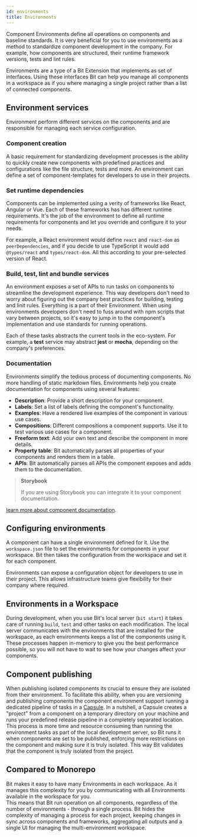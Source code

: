 ```yaml
---
id: environments
title: Environments
---
```


Component Environments define all operations on components and baseline standards. It is very beneficial for you to use environments as a method to standardize component development in the company. For example, how components are structured, their runtime framework versions, tests and lint rules.

Environments are a type of a Bit Extension that implements as set of interfaces. Using these interfaces Bit can help you manage all components in a workspace as if you where managing a single project rather than a list of connected components.

## Environment services

Environment perform different services on the components and are responsible for managing each service configuration.

### Component creation

A basic requirement for standardizing development processes is the ability to quickly create new components with predefined practices and configurations like the file structure, tests and more. An environment can define a set of component-templates for developers to use in their projects.

### Set runtime dependencies

Components can be implemented using a verity of frameworks like React, Angular or Vue. Each of these frameworks has has different runtime requirements. It's the job of the environment to define all runtime requirements for components and let you override and configure it to your needs.

For example, a React environment would define `react` and `react-dom` as `peerDependencies`, and if you decide to use TypeScript it would add `@types/react` and `types/react-dom`. All this according to your pre-selected version of React.

### Build, test, lint and bundle services

An environment exposes a set of APIs to run tasks on components to streamline the development experience. This way developers don't need to worry about figuring out the company best practices for building, testing and linit rules. Everything is a part of their Environment. When using environments developers don't need to fuss around with npm scripts that vary between projects, so it's easy to jump in to the component's implementation and use standards for running operations.

Each of these tasks abstracts the current tools in the eco-system. For example, a **test** service may abstract **jest** or **mocha**, depending on the company's preferences.

### Documentation

Environments simplify the tedious process of documenting components. No more handling of static markdown files. Environments help you create documentation for components using several features:

- **Description**: Provide a short description for your component.
- **Labels**: Set a list of labels defining the component's functionality.
- **Examples**: Have a rendered live examples of the component in various use cases.
- **Compositions**: Different compositions a component supports. Use it to test various use cases for a component.
- **Freeform text**: Add your own text and describe the component in more details.
- **Property table**: Bit automatically parses all properties of your components and renders them in a table.
- **APIs**: Bit automatically parses all APIs the component exposes and adds them to the documentation.

> **Storybook**
>
> If you are using Storybook you can integrate it to your component documentation.

[learn more about component documentation](TODO).

## Configuring environments

A component can have a single environment defined for it. Use the `workspace.json` file to set the environments for components in your workspace. Bit then takes the configuration from the workspace and set it for each component.

Environments can expose a configuration object for developers to use in their project. This allows infrastructure teams give flexibility for their company where required.

## Environments in a Workspace

During development, when you use Bit's local server (`bit start`) it takes care of running `build`, `test` and other tasks on each modification. The local server communicates with the environments that are installed for the workspace, as each environments keeps a list of the components using it. These processes happen in-memory to give you the best performance possible, so you will not have to wait to see how your changes affect your components.

## Component publishing

When publishing isolated components its crucial to ensure they are isolated from their environment. To facilitate this ability, when you are versioning and publishing components the component environment support running a dedicated pipeline of tasks in a [Capsule](TODO). In a nutshell, a Capsule creates a "project" from a component on a temporary directory on your machine and runs your predefined release pipeline in a completely separated location.  
This process is more time and resource consuming than running the environment tasks as part of the local development server, so Bit runs it when components are set to be published, enforcing more restrictions on the component and making sure it is truly isolated.
This way Bit validates that the component is truly isolated from the project.

## Compared to Monorepo

Bit makes it easy to have many Environments in each workspace. As it manages this complexity for you by communicating with all Environments available in the workspace for you.  
This means that Bit run operation on all components, regardless of the number of environments - through a single process. Bit hides the complexity of managing a process for each project, keeping changes in sync across components and frameworks, aggregating all outputs and a single UI for managing the multi-environment workspace.
